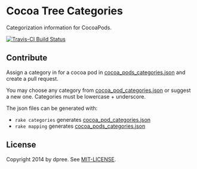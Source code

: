 # Cocoa Tree Categories

Categorization information for CocoaPods.

[![Travis-CI Build Status](https://secure.travis-ci.org/cocoa-tree/categories.png)](https://secure.travis-ci.org/cocoa-tree/categories)

## Contribute

Assign a category in for a cocoa pod in [cocoa_pods_categories.json](cocoa_pods_categories.json) and create a pull request.

You may choose any category from [cocoa_pod_categories.json](cocoa_pod_categories.json) or suggest a new one. Categories must be lowercase + underscore.

The json files can be generated with:

* `rake categories` generates [cocoa_pod_categories.json](cocoa_pod_categories.json)
* `rake mapping` generates [cocoa_pods_categories.json](cocoa_pods_categories.json)

## License

Copyright 2014 by dpree. See [MIT-LICENSE](LICENSE.txt).
